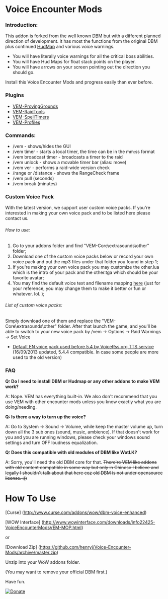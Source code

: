 Voice Encounter Mods
=================

<h3>Introduction:</h3>
<p>This addon is forked from the well known <a href="http://www.curse.com/addons/wow/deadly-boss-mods">DBM</a> but with a different planned direction of development. It has most the functions from the original DBM plus continued <a href="http://www.curse.com/addons/wow/hudmap">HudMap</a> and various voice warnings.</p>

<ul>
<li>You will have literally voice warnings for all the critical boss abilities. </li>
<li>You will have Hud Maps for float stack points on the player.</li>
<li>You will have arrows on your screen pointing out the direction you should go.</li>
</ul>

<p>Install this Voice Encounter Mods and progress easily than ever before.</p>

<h3>Plugins</h3>
<ul>
<li><a href="http://www.curse.com/addons/wow/vem-provinggrounds-mop">VEM-ProvingGrounds</a></li>
<li><a href="http://www.curse.com/addons/wow/vem-raidtools">VEM-RaidTools</a></li>
<li><a href="http://www.curse.com/addons/wow/vem-spelltimers">VEM-SpellTimers</a></li>
<li><a href="http://www.curse.com/addons/wow/vem-profiles">VEM-Profiles</a></li>
</ul>

<h3>Commands:</h3>
<ul>
<li>/vem - shows/hides the GUI
<li>/vem timer <time> <name> - starts a local timer, the time can be in the mm:ss format</li>
<li>/vem broadcast timer <time> <name> - broadcasts a timer to the raid</li>
<li>/vem unlock - shows a movable timer bar (alias: move)</li>
<li>/vem ver - performs a raid-wide version check</li>
<li>/range or /distance - shows the RangeCheck frame</li>
<li>/vem pull <time> (seconds)</li>
<li>/vem break <time> (minutes)</li>
</ul>

<h3>Custom Voice Pack</h3>
<p>With the latest version, we support user custom voice packs. If you're interested in making your own voice pack and to be listed here please contact us.</p>

<h6>How to use:</h6>
<ol>
<li>Go to your addons folder and find "VEM-Core\extrasounds\other" folder;</li>
<li>Download one of the custom voice packs below or record your own voice pack and put the mp3 files under that folder you found in step 1;</li>
<li>If you're making your own voice pack you may customize the other.lua which is the intro of your pack and the other.tga which should be your favorite avatar;</li>
<li>You may find the default voice text and filename mapping <a href="https://github.com/henryj/Voice-Encounter-Mods/blob/master/VoiceText.txt">here</a> (just for your reference, you may change them to make it better or fun or whatever. lol. );</li>
</ol>

<h6>List of custom voice packs:</h6>
<p>Simply download one of them and replace the "VEM-Core\extrasounds\other" folder. After that launch the game, and you'll be able to switch to your new voice pack by /vem -> Options -> Raid Warnings -> Set Voice </p>
<ul>
<li><a href="https://github.com/henryj/VEM-Sounds-Voicerss/archive/master.zip">Default EN voice pack used before 5.4 by VoiceRss.org TTS service</a> (16/09/2013 updated, 5.4.4 compatible. In case some people are more used to the old version)</li>
</ul>

<h3>FAQ</h3>
<p><b>Q: Do I need to install DBM or Hudmap or any other addons to make VEM work?</b></p>
<p>A: Nope. VEM has everything built-in. We also don't recommend that you use VEM with other encounter mods unless you know exactly what you are doing/needing.</p>

<p><b>Q: Is there a way to turn up the voice?</b></p>
<p>A: Go to System -> Sound -> Volume, while keep the master volume up, turn down all the 3 sub ones (sound, music, ambience). If that doesn't work for you and you are running windows, please check your windows sound settings and turn OFF loudness equalization.</p>

<p><b>Q: Does this compatible with old modules of DBM like WotLK?</b></p>
<p>A: Sorry, you'll need the old DBM core for that. <del>There're VEM like addons with old content compatible in some way but only in Chinese I believe and legally I shouldn't talk about that here coz old DBM is not under opensource license. :))</del></p>

How To Use
=================

[Curse] (http://www.curse.com/addons/wow/dbm-voice-enhanced)

[WOW Interface] (http://www.wowinterface.com/downloads/info22425-VoiceEncounterModsVEM-MOP.html)

or

[Download Zip] (https://github.com/henryj/Voice-Encounter-Mods/archive/master.zip)

Unzip into your WoW addons folder.

(You may want to remove your official DBM first.)

Have fun.

[![Donate](https://www.paypalobjects.com/en_US/i/btn/btn_donate_LG.gif)](https://www.paypal.com/cgi-bin/webscr?cmd=_donations&business=KR8WK2P6DJA3Y&lc=AU&item_name=VEM&item_number=VEM&currency_code=USD&bn=PP%2dDonationsBF%3abtn_donateCC_LG%2egif%3aNonHosted)

